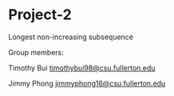 # Project-2
Longest non-increasing subsequence

Group members:

Timothy Bui timothybui98@csu.fullerton.edu

Jimmy Phong jimmyphong16@csu.fullerton.edu
